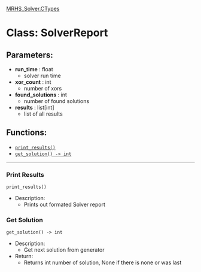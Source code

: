 [MRHS_Solver.CTypes](README.md#MRHS_Solver.CTypes)

# Class: **SolverReport**

## Parameters:

- **run_time** : float
  - solver run time
- **xor_count** : int
  - number of xors
- **found_solutions** : int
  - number of found solutions
- **results** : list[int]
  - list of all results
  
## Functions:

- [```print_results()```](#print-results)
- [```get_solution() -> int```](#get-solution)

---

### Print Results

```print_results()```

- Description:
  - Prints out formated Solver report


### Get Solution

```get_solution() -> int```

- Description:
  - Get next solution from generator
- Return:
  - Returns int number of solution, None if there is none or was last  